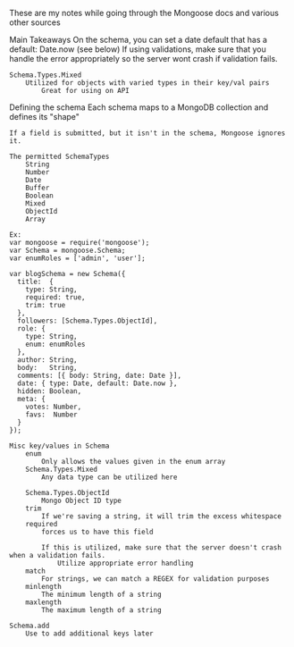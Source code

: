 These are my notes while going through the Mongoose docs and various other sources

Main Takeaways
	On the schema, you can set a date default that has a default: Date.now
		(see below)
	If using validations, make sure that you handle the error appropriately so the server wont crash if validation fails.

	Schema.Types.Mixed
		Utilized for objects with varied types in their key/val pairs
			Great for using on API


Defining the schema
	Each schema maps to a MongoDB collection and defines its "shape"

	If a field is submitted, but it isn't in the schema, Mongoose ignores it.

	The permitted SchemaTypes
		String
		Number
		Date
		Buffer
		Boolean
		Mixed
		ObjectId
		Array

	Ex:
	var mongoose = require('mongoose');
	var Schema = mongoose.Schema;
	var enumRoles = ['admin', 'user'];

	var blogSchema = new Schema({
	  title:  {
	  	type: String,
	  	required: true,
	  	trim: true
  	  },
  	  followers: [Schema.Types.ObjectId],
  	  role: {
  	  	type: String,
  	  	enum: enumRoles
  	  },
	  author: String,
	  body:   String,
	  comments: [{ body: String, date: Date }],
	  date: { type: Date, default: Date.now },
	  hidden: Boolean,
	  meta: {
	    votes: Number,
	    favs:  Number
	  }
	});

	Misc key/values in Schema
		enum
			Only allows the values given in the enum array
		Schema.Types.Mixed
			Any data type can be utilized here

		Schema.Types.ObjectId
			Mongo Object ID type
		trim
			If we're saving a string, it will trim the excess whitespace
		required
			forces us to have this field

			If this is utilized, make sure that the server doesn't crash when a validation fails.
				Utilize appropriate error handling
		match
			For strings, we can match a REGEX for validation purposes
		minlength
			The minimum length of a string
		maxlength
			The maximum length of a string

	Schema.add 
		Use to add additional keys later






